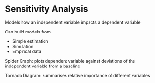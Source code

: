 # Sensitivity Analysis

Models how an independent variable impacts a dependent variable

Can build models from

- Simple estimation
- Simulation
- Empirical data

Spider Graph: plots dependent variable against deviations of the independent variable from a baseline

Tornado Diagram: summarises relative importance of different variables
